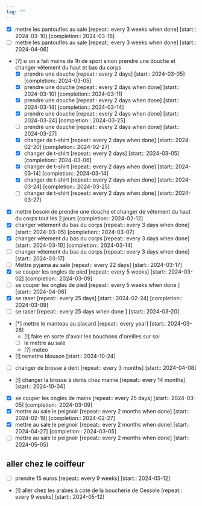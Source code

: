 ```yaml
---
tag: ""
---
```

- [X] mettre les pantoufles au sale  [repeat:: every 3 weeks when done]  [start:: 2024-03-10]  [completion:: 2024-03-16]
- [ ] mettre les pantoufles au sale  [repeat:: every 3 weeks when done]  [start:: 2024-04-06]

- [?] si on a fait moins de 1h de sport sinon prendre une douche et changer vêtement du haut et bas du corps  
	- [X] prendre une douche  [repeat:: every 2 days]  [start:: 2024-03-05]  [completion:: 2024-03-05]
	- [X] prendre une douche  [repeat:: every 2 days when done]  [start:: 2024-03-10]  [completion:: 2024-03-11]
	- [X] prendre une douche  [repeat:: every 2 days when done]  [start:: 2024-03-14]  [completion:: 2024-03-14]
	- [X] prendre une douche  [repeat:: every 2 days when done]  [start:: 2024-03-24]  [completion:: 2024-03-25]
	- [ ] prendre une douche  [repeat:: every 2 days when done]  [start:: 2024-03-27]
	- [X] changer de t-shirt  [repeat:: every 2 days when done]  [start:: 2024-02-20]  [completion:: 2024-02-27]
	- [X] changer de t-shirt  [repeat:: every 2 days]  [start:: 2024-03-05]  [completion:: 2024-03-06]
	- [X] changer de t-shirt  [repeat:: every 2 days when done]  [start:: 2024-03-14]  [completion:: 2024-03-14]
	- [X] changer de t-shirt  [repeat:: every 2 days when done]  [start:: 2024-03-24]  [completion:: 2024-03-25]
	- [ ] changer de t-shirt  [repeat:: every 2 days when done]  [start:: 2024-03-27]

- [x] mettre besoin de prendre une douche et changer de vêtement du haut du corps tout les 2 jours  [completion:: 2024-02-12]
- [X] changer vêtement du bas du corps  [repeat:: every 3 days when done]  [start:: 2024-03-05]  [completion:: 2024-03-07]
- [X] changer vêtement du bas du corps  [repeat:: every 3 days when done]  [start:: 2024-03-10]  [completion:: 2024-03-14]
- [ ] changer vêtement du bas du corps  [repeat:: every 3 days when done]  [start:: 2024-03-17]
- [ ] Mettre pyjama au sale  [repeat:: every 22 days]  [start:: 2024-03-17]
- [X] se couper les ongles de pied  [repeat:: every 5 weeks]  [start:: 2024-03-02]  [completion:: 2024-03-09]
- [ ] se couper les ongles de pied  [repeat:: every 5 weeks when done ]  [start:: 2024-04-06]
- [X] se raser  [repeat:: every 25 days]  [start:: 2024-02-24]  [completion:: 2024-03-09]
- [ ] se raser  [repeat:: every 25 days when done ]  [start:: 2024-03-20]
- [*] mettre le manteau au placard  [repeat:: every year]  [start:: 2024-03-26]
	- [!] faire en sorte d'avoir les bouchons d'oreilles sur soi
	- [ ] le mettre au sale
	- [?] meteo
- [!] remettre blouson  [start:: 2024-10-24]
- [ ] changer de brosse à dent  [repeat:: every 3 months]  [start:: 2024-04-08]
- [!] changer la brosse à dents chez mamie  [repeat:: every 14 months]  [start:: 2024-10-04]
- [x] se couper les ongles de mains  [repeat:: every 25 days]  [start:: 2024-03-05] [completion:: 2024-03-09]
- [X] mettre au sale le peignoir  [repeat:: every 2 months when done]  [start:: 2024-02-19]  [completion:: 2024-02-27]
- [X] mettre au sale le peignoir  [repeat:: every 2 months when done]  [start:: 2024-04-27]  [completion:: 2024-03-05]
- [ ] mettre au sale le peignoir  [repeat:: every 2 months when done]  [start:: 2024-05-05]

## aller chez le coiffeur
- [ ] prendre 15 euros  [repeat:: every 9 weeks]  [start:: 2024-05-12]
- [!] aller chez les arabes à coté de la boucherie de Cessole [repeat:: every 9 weeks]  [start:: 2024-05-12]